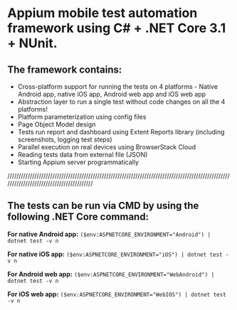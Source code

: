 # Appium mobile test automation framework using C# + .NET Core 3.1 + NUnit.

## **The framework contains:**

- Cross-platform support for running the tests on 4 platforms - Native Android app, native iOS app, Android web app and iOS web app
- Abstraction layer to run a single test without code changes on all the 4 platforms!
- Platform parameterization using config files
- Page Object Model design
- Tests run report and dashboard using Extent Reports library (including screenshots, logging test steps)
- Parallel execution on real devices using BrowserStack Cloud
- Reading tests data from external file (JSON)
- Starting Appium server programmatically

/////////////////////////////////////////////////////////////////////////////////////////////////////////////////////////////////////////

## **The tests can be run via CMD by using the following .NET Core command:**

**For native Android app:**
`($env:ASPNETCORE_ENVIRONMENT="Android") | dotnet test -v n`

**For native iOS app:**
`($env:ASPNETCORE_ENVIRONMENT="iOS") | dotnet test -v n`

**For Android web app:**
`($env:ASPNETCORE_ENVIRONMENT="WebAndroid") | dotnet test -v n`

**For iOS web app:**
`($env:ASPNETCORE_ENVIRONMENT="WebIOS") | dotnet test -v n`


